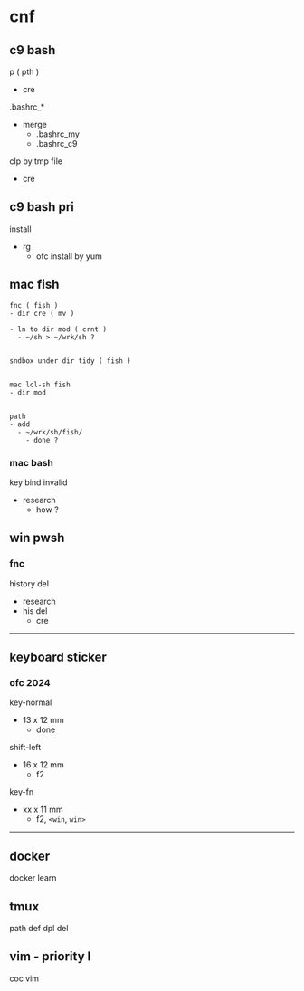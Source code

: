 
# cnf


## c9 bash

p ( pth )
- cre


.bashrc_*
- merge
  - .bashrc_my
  - .bashrc_c9


clp by tmp file
- cre


## c9 bash pri

install
- rg
  - ofc install by yum


## mac fish

```
fnc ( fish )
- dir cre ( mv )

- ln to dir mod ( crnt )
  - ~/sh > ~/wrk/sh ?


sndbox under dir tidy ( fish )


mac lcl-sh fish
- dir mod


path
- add
  - ~/wrk/sh/fish/
    - done ?
```


### mac bash

key bind invalid
- research
  - how ?


## win pwsh

### fnc

history del
- research
- his del
  - cre


---


## keyboard sticker

### ofc 2024

key-normal
- 13 x 12 mm
  - done

shift-left
- 16 x 12 mm
  - f2

key-fn
- xx x 11 mm
  - f2, `<win`, `win>`


---


## docker

docker learn


## tmux

path def dpl del


## vim  -  priority l

coc vim



